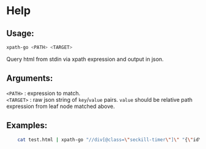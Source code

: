 # Help

## Usage:
```bash
xpath-go <PATH> <TARGET>
```
Query html from stdin via xpath expression and output in json.

## Arguments:
`<PATH>`   : expression to match.<br />
`<TARGET>` : raw json string of `key`/`value` pairs. `value` should be relative path expression from leaf node matched above.

## Examples:
```bash
    cat test.html | xpath-go "//div[@class=\"seckill-timer\"]\" "{\"id\":\"./@id\"}"
```

